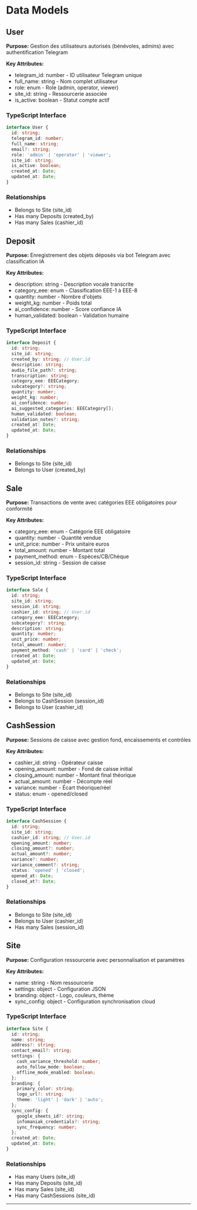 # Data Models

## User

**Purpose:** Gestion des utilisateurs autorisés (bénévoles, admins) avec authentification Telegram

**Key Attributes:**
- telegram_id: number - ID utilisateur Telegram unique
- full_name: string - Nom complet utilisateur
- role: enum - Role (admin, operator, viewer)
- site_id: string - Ressourcerie associée
- is_active: boolean - Statut compte actif

### TypeScript Interface

```typescript
interface User {
  id: string;
  telegram_id: number;
  full_name: string;
  email?: string;
  role: 'admin' | 'operator' | 'viewer';
  site_id: string;
  is_active: boolean;
  created_at: Date;
  updated_at: Date;
}
```

### Relationships
- Belongs to Site (site_id)
- Has many Deposits (created_by)
- Has many Sales (cashier_id)

## Deposit

**Purpose:** Enregistrement des objets déposés via bot Telegram avec classification IA

**Key Attributes:**
- description: string - Description vocale transcrite
- category_eee: enum - Classification EEE-1 à EEE-8
- quantity: number - Nombre d'objets
- weight_kg: number - Poids total
- ai_confidence: number - Score confiance IA
- human_validated: boolean - Validation humaine

### TypeScript Interface

```typescript
interface Deposit {
  id: string;
  site_id: string;
  created_by: string; // User.id
  description: string;
  audio_file_path?: string;
  transcription: string;
  category_eee: EEECategory;
  subcategory?: string;
  quantity: number;
  weight_kg: number;
  ai_confidence: number;
  ai_suggested_categories: EEECategory[];
  human_validated: boolean;
  validation_notes?: string;
  created_at: Date;
  updated_at: Date;
}
```

### Relationships
- Belongs to Site (site_id)
- Belongs to User (created_by)

## Sale

**Purpose:** Transactions de vente avec catégories EEE obligatoires pour conformité

**Key Attributes:**
- category_eee: enum - Catégorie EEE obligatoire
- quantity: number - Quantité vendue
- unit_price: number - Prix unitaire euros
- total_amount: number - Montant total
- payment_method: enum - Espèces/CB/Chèque
- session_id: string - Session de caisse

### TypeScript Interface

```typescript
interface Sale {
  id: string;
  site_id: string;
  session_id: string;
  cashier_id: string; // User.id
  category_eee: EEECategory;
  subcategory?: string;
  description: string;
  quantity: number;
  unit_price: number;
  total_amount: number;
  payment_method: 'cash' | 'card' | 'check';
  created_at: Date;
  updated_at: Date;
}
```

### Relationships
- Belongs to Site (site_id)
- Belongs to CashSession (session_id)
- Belongs to User (cashier_id)

## CashSession

**Purpose:** Sessions de caisse avec gestion fond, encaissements et contrôles

**Key Attributes:**
- cashier_id: string - Opérateur caisse
- opening_amount: number - Fond de caisse initial
- closing_amount: number - Montant final théorique
- actual_amount: number - Décompte réel
- variance: number - Écart théorique/réel
- status: enum - opened/closed

### TypeScript Interface

```typescript
interface CashSession {
  id: string;
  site_id: string;
  cashier_id: string; // User.id
  opening_amount: number;
  closing_amount?: number;
  actual_amount?: number;
  variance?: number;
  variance_comment?: string;
  status: 'opened' | 'closed';
  opened_at: Date;
  closed_at?: Date;
}
```

### Relationships
- Belongs to Site (site_id)
- Belongs to User (cashier_id)
- Has many Sales (session_id)

## Site

**Purpose:** Configuration ressourcerie avec personnalisation et paramètres

**Key Attributes:**
- name: string - Nom ressourcerie
- settings: object - Configuration JSON
- branding: object - Logo, couleurs, thème
- sync_config: object - Configuration synchronisation cloud

### TypeScript Interface

```typescript
interface Site {
  id: string;
  name: string;
  address?: string;
  contact_email?: string;
  settings: {
    cash_variance_threshold: number;
    auto_follow_mode: boolean;
    offline_mode_enabled: boolean;
  };
  branding: {
    primary_color: string;
    logo_url?: string;
    theme: 'light' | 'dark' | 'auto';
  };
  sync_config: {
    google_sheets_id?: string;
    infomaniak_credentials?: string;
    sync_frequency: number;
  };
  created_at: Date;
  updated_at: Date;
}
```

### Relationships
- Has many Users (site_id)
- Has many Deposits (site_id)
- Has many Sales (site_id)
- Has many CashSessions (site_id)

---
